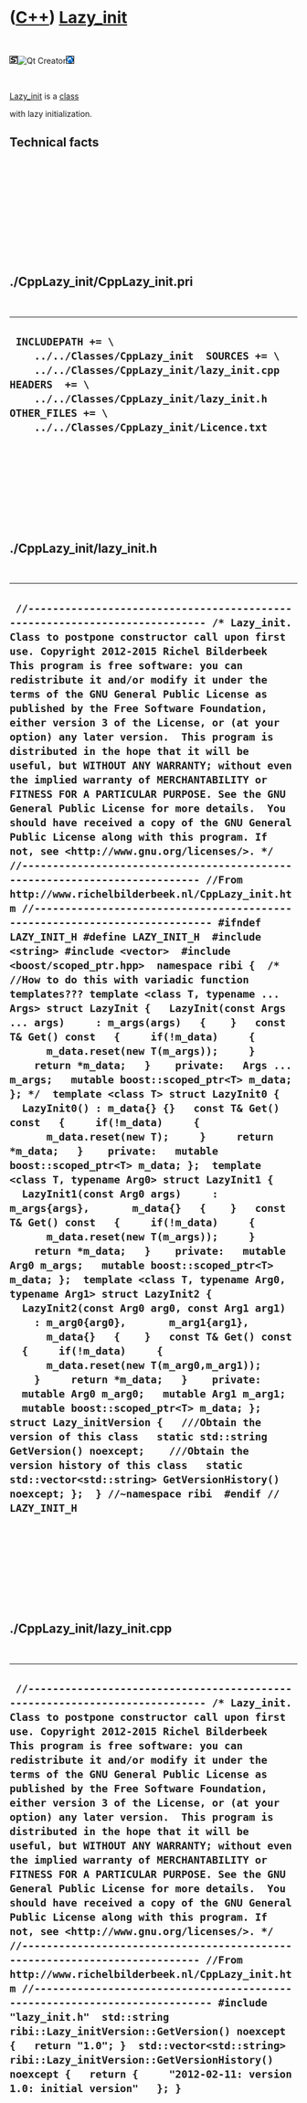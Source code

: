 
 

 

 

 

 

([C++](Cpp.md)) [Lazy\_init](CppLazy_init.md)
===============================================

 

![STL](PicStl.png)![Qt
Creator](PicQtCreator.png)![Lubuntu](PicLubuntu.png)

 

[Lazy\_init](CppLazy_init.md) is a [class](CppClass.md)

with lazy initialization.

Technical facts
---------------

 

 

 

 

 

 

./CppLazy\_init/CppLazy\_init.pri
---------------------------------

 

  --------------------------------------------------------------------------------------------------------------------------------------------------------------------------------------------------------------------------------------
  ` INCLUDEPATH += \     ../../Classes/CppLazy_init  SOURCES += \     ../../Classes/CppLazy_init/lazy_init.cpp  HEADERS  += \     ../../Classes/CppLazy_init/lazy_init.h  OTHER_FILES += \     ../../Classes/CppLazy_init/Licence.txt`
  --------------------------------------------------------------------------------------------------------------------------------------------------------------------------------------------------------------------------------------

 

 

 

 

 

./CppLazy\_init/lazy\_init.h
----------------------------

 

  -----------------------------------------------------------------------------------------------------------------------------------------------------------------------------------------------------------------------------------------------------------------------------------------------------------------------------------------------------------------------------------------------------------------------------------------------------------------------------------------------------------------------------------------------------------------------------------------------------------------------------------------------------------------------------------------------------------------------------------------------------------------------------------------------------------------------------------------------------------------------------------------------------------------------------------------------------------------------------------------------------------------------------------------------------------------------------------------------------------------------------------------------------------------------------------------------------------------------------------------------------------------------------------------------------------------------------------------------------------------------------------------------------------------------------------------------------------------------------------------------------------------------------------------------------------------------------------------------------------------------------------------------------------------------------------------------------------------------------------------------------------------------------------------------------------------------------------------------------------------------------------------------------------------------------------------------------------------------------------------------------------------------------------------------------------------------------------------------------------------------------------------------------------------------------------------------------------------------------------------------------------------------------------------------------------------------------------------------------------------------------------------------------------------------------------------------------------------------------------------------------------------------------------------------------------------------------------------------------------------------------------------------------------------------------------------------------------------------------------------------------------------------------------------------------------------------------
  ` //--------------------------------------------------------------------------- /* Lazy_init. Class to postpone constructor call upon first use. Copyright 2012-2015 Richel Bilderbeek  This program is free software: you can redistribute it and/or modify it under the terms of the GNU General Public License as published by the Free Software Foundation, either version 3 of the License, or (at your option) any later version.  This program is distributed in the hope that it will be useful, but WITHOUT ANY WARRANTY; without even the implied warranty of MERCHANTABILITY or FITNESS FOR A PARTICULAR PURPOSE. See the GNU General Public License for more details.  You should have received a copy of the GNU General Public License along with this program. If not, see <http://www.gnu.org/licenses/>. */ //--------------------------------------------------------------------------- //From http://www.richelbilderbeek.nl/CppLazy_init.htm //--------------------------------------------------------------------------- #ifndef LAZY_INIT_H #define LAZY_INIT_H  #include <string> #include <vector>  #include <boost/scoped_ptr.hpp>  namespace ribi {  /* //How to do this with variadic function templates??? template <class T, typename ... Args> struct LazyInit {   LazyInit(const Args ... args)     : m_args(args)   {    }   const T& Get() const   {     if(!m_data)     {       m_data.reset(new T(m_args));     }     return *m_data;   }    private:   Args ... m_args;   mutable boost::scoped_ptr<T> m_data; }; */  template <class T> struct LazyInit0 {   LazyInit0() : m_data{} {}   const T& Get() const   {     if(!m_data)     {       m_data.reset(new T);     }     return *m_data;   }    private:   mutable boost::scoped_ptr<T> m_data; };  template <class T, typename Arg0> struct LazyInit1 {   LazyInit1(const Arg0 args)     : m_args{args},       m_data{}   {    }   const T& Get() const   {     if(!m_data)     {       m_data.reset(new T(m_args));     }     return *m_data;   }    private:   mutable Arg0 m_args;   mutable boost::scoped_ptr<T> m_data; };  template <class T, typename Arg0, typename Arg1> struct LazyInit2 {   LazyInit2(const Arg0 arg0, const Arg1 arg1)     : m_arg0{arg0},       m_arg1{arg1},       m_data{}   {    }   const T& Get() const   {     if(!m_data)     {       m_data.reset(new T(m_arg0,m_arg1));     }     return *m_data;   }    private:   mutable Arg0 m_arg0;   mutable Arg1 m_arg1;   mutable boost::scoped_ptr<T> m_data; };  struct Lazy_initVersion {   ///Obtain the version of this class   static std::string GetVersion() noexcept;    ///Obtain the version history of this class   static std::vector<std::string> GetVersionHistory() noexcept; };  } //~namespace ribi  #endif // LAZY_INIT_H`
  -----------------------------------------------------------------------------------------------------------------------------------------------------------------------------------------------------------------------------------------------------------------------------------------------------------------------------------------------------------------------------------------------------------------------------------------------------------------------------------------------------------------------------------------------------------------------------------------------------------------------------------------------------------------------------------------------------------------------------------------------------------------------------------------------------------------------------------------------------------------------------------------------------------------------------------------------------------------------------------------------------------------------------------------------------------------------------------------------------------------------------------------------------------------------------------------------------------------------------------------------------------------------------------------------------------------------------------------------------------------------------------------------------------------------------------------------------------------------------------------------------------------------------------------------------------------------------------------------------------------------------------------------------------------------------------------------------------------------------------------------------------------------------------------------------------------------------------------------------------------------------------------------------------------------------------------------------------------------------------------------------------------------------------------------------------------------------------------------------------------------------------------------------------------------------------------------------------------------------------------------------------------------------------------------------------------------------------------------------------------------------------------------------------------------------------------------------------------------------------------------------------------------------------------------------------------------------------------------------------------------------------------------------------------------------------------------------------------------------------------------------------------------------------------------------------------------------

 

 

 

 

 

./CppLazy\_init/lazy\_init.cpp
------------------------------

 

  --------------------------------------------------------------------------------------------------------------------------------------------------------------------------------------------------------------------------------------------------------------------------------------------------------------------------------------------------------------------------------------------------------------------------------------------------------------------------------------------------------------------------------------------------------------------------------------------------------------------------------------------------------------------------------------------------------------------------------------------------------------------------------------------------------------------------------------------------------------------------------------------------------------------------------------------------------------------------------------------------------------------------------------------------------------------------------------------------------------------------------------------------------------------------------------------------------------------------------------------------------------------------------------------------------------
  ` //--------------------------------------------------------------------------- /* Lazy_init. Class to postpone constructor call upon first use. Copyright 2012-2015 Richel Bilderbeek  This program is free software: you can redistribute it and/or modify it under the terms of the GNU General Public License as published by the Free Software Foundation, either version 3 of the License, or (at your option) any later version.  This program is distributed in the hope that it will be useful, but WITHOUT ANY WARRANTY; without even the implied warranty of MERCHANTABILITY or FITNESS FOR A PARTICULAR PURPOSE. See the GNU General Public License for more details.  You should have received a copy of the GNU General Public License along with this program. If not, see <http://www.gnu.org/licenses/>. */ //--------------------------------------------------------------------------- //From http://www.richelbilderbeek.nl/CppLazy_init.htm //--------------------------------------------------------------------------- #include "lazy_init.h"  std::string ribi::Lazy_initVersion::GetVersion() noexcept {   return "1.0"; }  std::vector<std::string> ribi::Lazy_initVersion::GetVersionHistory() noexcept {   return {     "2012-02-11: version 1.0: initial version"   }; }`
  --------------------------------------------------------------------------------------------------------------------------------------------------------------------------------------------------------------------------------------------------------------------------------------------------------------------------------------------------------------------------------------------------------------------------------------------------------------------------------------------------------------------------------------------------------------------------------------------------------------------------------------------------------------------------------------------------------------------------------------------------------------------------------------------------------------------------------------------------------------------------------------------------------------------------------------------------------------------------------------------------------------------------------------------------------------------------------------------------------------------------------------------------------------------------------------------------------------------------------------------------------------------------------------------------------------

 

 

 

 

 

 

